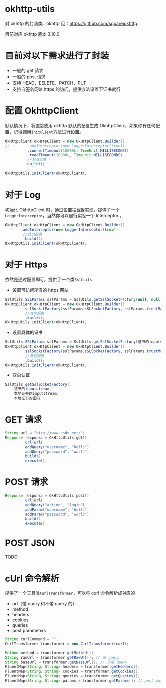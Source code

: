 # okhttp-utils

对 okhttp 的封装类，okhttp 见：https://github.com/square/okhttp.

目前对应 okhttp 版本 3.10.0

# 目前对以下需求进行了封装

* 一般的 get 请求
* 一般的 post 请求
* 支持 HEAD、DELETE、PATCH、PUT
* 支持自签名网站 https 的访问，提供方法设置下证书就行

# 配置 OkhttpClient
默认情况下，将直接使用 okhttp 默认的配置生成 OkhttpClient，如果你有任何配置，记得调用`initClient`方法进行设置。

```java
OkHttpClient okHttpClient = new OkHttpClient.Builder()
//        .addInterceptor(new LoggerInterceptor(true))
          .connectTimeout(10000L, TimeUnit.MILLISECONDS)
          .readTimeout(10000L, TimeUnit.MILLISECONDS)
          //其他配置
         .build();
         
OkHttpUtils.initClient(okHttpClient);
```

# 对于 Log
初始化 OkhttpClient 时，通过设置拦截器实现，提供了一个`LoggerInterceptor`，当然你可以自行实现一个 Interceptor 。
```java
OkHttpClient okHttpClient = new OkHttpClient.Builder()
       .addInterceptor(new LoggerInterceptor(true))
        //其他配置
        .build();
OkHttpUtils.initClient(okHttpClient);
```

# 对于 Https
依然是通过配置即可，提供了一个类`SslUtils`

* 设置可访问所有的 https 网站
```java
SslUtils.SSLParams sslParams = SslUtils.getSslSocketFactory(null, null, null);
OkHttpClient okHttpClient = new OkHttpClient.Builder()
        .sslSocketFactory(sslParams.sSLSocketFactory, sslParams.trustManager)
         //其他配置
         .build();
OkHttpUtils.initClient(okHttpClient);
```

* 设置具体的证书
```java
SslUtils.SSLParams sslParams = SslUtils.getSslSocketFactory(证书的inputstream, null, null);
OkHttpClient okHttpClient = new OkHttpClient.Builder()
        .sslSocketFactory(sslParams.sSLSocketFactory, sslParams.trustManager))
         //其他配置
         .build();
OkHttpUtils.initClient(okHttpClient);
```

* 双向认证
```java
SslUtils.getSslSocketFactory(
	证书的inputstream, 
	本地证书的inputstream, 
	本地证书的密码)
```

# GET 请求
```java
String url = "http://www.csdn.net/";
Response response = OkHttpUtils.get()
        .url(url)
        .addQuery("username", "hello")
        .addQuery("password", "world")
        .build()
        .execute();
```


# POST 请求
```java
Response response = OkHttpUtils.post()
        .url(url)
        .addQuery("action", "login")
        .addParam("username", "hello")
        .addParam("password", "world")
        .build()
        .execute();
```

# POST JSON

TODO

# cUrl 命令解析
提供了一个工具类`CurlTransformer`，可以将 curl 命令解析成对应的

* url（带 query 和不带 query 的）
* method
* headers
* cookies
* queries
* post parameters

```java
String curlCommand = "";
CurlTransformer transformer = new CurlTransformer(curl);

Method method = transformer.getMethod();
String rawUrl = transformer.getRawUrl(); // 带 query
String baseUrl = transformer.getBaseUrl(); // 不带 query
FluentMap<String, String> headers = transformer.getHeaders();
FluentMap<String, String> cookies = transformer.getCookies();
FluentMap<String, String> queries = transformer.getQueries();
FluentMap<String, String> params = transformer.getParams(); // post parameters

```